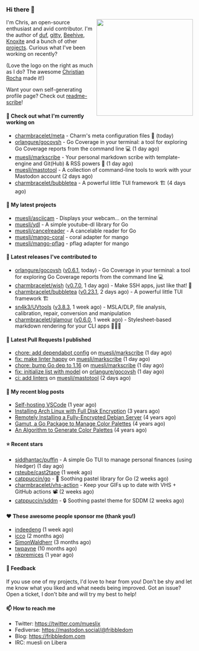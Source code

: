 ### Hi there 👋

<img align="right" src="https://raw.githubusercontent.com/muesli/muesli/master/assets/termenv.png" width="260">

I'm Chris, an open-source enthusiast and avid contributor. I'm the author of [duf](https://github.com/muesli/duf),
[gitty](https://github.com/muesli/gitty), [Beehive](https://github.com/muesli/beehive), [Knoxite](https://github.com/knoxite/knoxite)
 and a bunch of other [projects](https://fribbledom.com/projects/). Curious what I've been working on recently?

(Love the logo on the right as much as I do? The awesome [Christian Rocha](https://github.com/meowgorithm/) made it!)

Want your own self-generating profile page? Check out [readme-scribe](https://github.com/muesli/readme-scribe)!

#### 👷 Check out what I'm currently working on

- [charmbracelet/meta](https://github.com/charmbracelet/meta) - Charm&#39;s meta configuration files 🫥 (today)
- [orlangure/gocovsh](https://github.com/orlangure/gocovsh) - Go Coverage in your terminal: a tool for exploring Go Coverage reports from the command line 💻 (1 day ago)
- [muesli/markscribe](https://github.com/muesli/markscribe) - Your personal markdown scribe with template-engine and Git(Hub) &amp; RSS powers 📜 (1 day ago)
- [muesli/mastotool](https://github.com/muesli/mastotool) - A collection of command-line tools to work with your Mastodon account (2 days ago)
- [charmbracelet/bubbletea](https://github.com/charmbracelet/bubbletea) - A powerful little TUI framework 🏗 (4 days ago)

#### 🌱 My latest projects

- [muesli/asciicam](https://github.com/muesli/asciicam) - Displays your webcam... on the terminal
- [muesli/ydl](https://github.com/muesli/ydl) - A simple youtube-dl library for Go
- [muesli/cancelreader](https://github.com/muesli/cancelreader) - A cancelable reader for Go
- [muesli/mango-coral](https://github.com/muesli/mango-coral) - coral adapter for mango
- [muesli/mango-pflag](https://github.com/muesli/mango-pflag) - pflag adapter for mango

#### 🔭 Latest releases I've contributed to

- [orlangure/gocovsh](https://github.com/orlangure/gocovsh) ([v0.6.1](https://github.com/orlangure/gocovsh/releases/tag/v0.6.1), today) - Go Coverage in your terminal: a tool for exploring Go Coverage reports from the command line 💻
- [charmbracelet/wish](https://github.com/charmbracelet/wish) ([v0.7.0](https://github.com/charmbracelet/wish/releases/tag/v0.7.0), 1 day ago) - Make SSH apps, just like that! 💫
- [charmbracelet/bubbletea](https://github.com/charmbracelet/bubbletea) ([v0.23.1](https://github.com/charmbracelet/bubbletea/releases/tag/v0.23.1), 2 days ago) - A powerful little TUI framework 🏗
- [sn4k3/UVtools](https://github.com/sn4k3/UVtools) ([v3.8.3](https://github.com/sn4k3/UVtools/releases/tag/v3.8.3), 1 week ago) - MSLA/DLP, file analysis, calibration, repair, conversion and manipulation
- [charmbracelet/glamour](https://github.com/charmbracelet/glamour) ([v0.6.0](https://github.com/charmbracelet/glamour/releases/tag/v0.6.0), 1 week ago) - Stylesheet-based markdown rendering for your CLI apps 💇🏻‍♀️

#### 🔨 Latest Pull Requests I published

- [chore: add dependabot config](https://github.com/muesli/markscribe/pull/55) on [muesli/markscribe](https://github.com/muesli/markscribe) (1 day ago)
- [fix: make linter happy](https://github.com/muesli/markscribe/pull/54) on [muesli/markscribe](https://github.com/muesli/markscribe) (1 day ago)
- [chore: bump Go dep to 1.16](https://github.com/muesli/markscribe/pull/53) on [muesli/markscribe](https://github.com/muesli/markscribe) (1 day ago)
- [fix: initialize list with model](https://github.com/orlangure/gocovsh/pull/40) on [orlangure/gocovsh](https://github.com/orlangure/gocovsh) (1 day ago)
- [ci: add linters](https://github.com/muesli/mastotool/pull/18) on [muesli/mastotool](https://github.com/muesli/mastotool) (2 days ago)

#### 📜 My recent blog posts

- [Self-hosting VSCode](https://fribbledom.com/posts/selfhosting-vscode/) (1 year ago)
- [Installing Arch Linux with Full Disk Encryption](https://fribbledom.com/posts/encrypted-arch-install/) (3 years ago)
- [Remotely Installing a Fully-Encrypted Debian Server](https://fribbledom.com/posts/encrypted-remote-debian-install/) (4 years ago)
- [Gamut, a Go Package to Manage Color Palettes](https://fribbledom.com/posts/gamut-package-to-handle-color-palettes/) (4 years ago)
- [An Algorithm to Generate Color Palettes](https://fribbledom.com/posts/an-algorithm-to-generate-color-palettes/) (4 years ago)

#### ⭐ Recent stars

- [siddhantac/puffin](https://github.com/siddhantac/puffin) - A simple Go TUI to manage personal finances (using hledger) (1 day ago)
- [rsteube/cast2tape](https://github.com/rsteube/cast2tape) (1 week ago)
- [catppuccin/go](https://github.com/catppuccin/go) - 🦫 Soothing pastel library for Go (2 weeks ago)
- [charmbracelet/vhs-action](https://github.com/charmbracelet/vhs-action) - Keep your GIFs up to date with VHS &#43; GitHub actions 📽️ (2 weeks ago)
- [catppuccin/sddm](https://github.com/catppuccin/sddm) -  🔒 Soothing pastel theme for SDDM (2 weeks ago)

#### ❤️ These awesome people sponsor me (thank you!)

- [indeedeng](https://github.com/indeedeng) (1 week ago)
- [icco](https://github.com/icco) (2 months ago)
- [SimonWaldherr](https://github.com/SimonWaldherr) (3 months ago)
- [twpayne](https://github.com/twpayne) (10 months ago)
- [nkpremices](https://github.com/nkpremices) (1 year ago)

#### 💬 Feedback

If you use one of my projects, I'd love to hear from you! Don't be shy and let me know what you liked
and what needs being improved. Got an issue? Open a ticket, I don't bite and will try my best to help!

#### 📫 How to reach me

- Twitter: https://twitter.com/mueslix
- Fediverse: https://mastodon.social/@fribbledom
- Blog: https://fribbledom.com
- IRC: muesli on Libera
